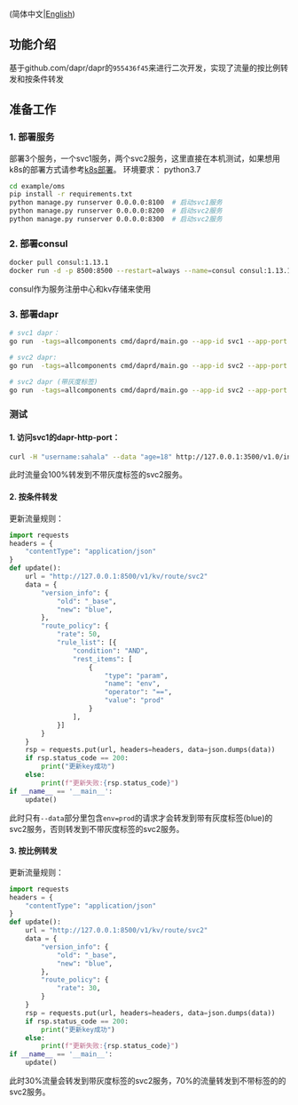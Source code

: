 
(简体中文|[English](./README.md))

## 功能介绍
基于github.com/dapr/dapr的`955436f45`来进行二次开发，实现了流量的按比例转发和按条件转发


## 准备工作


### 1. 部署服务
部署3个服务，一个svc1服务，两个svc2服务，这里直接在本机测试，如果想用k8s的部署方式请参考[k8s部署](example/docs/k8s部署.md)。
环境要求： python3.7

```bash
cd example/oms
pip install -r requirements.txt
python manage.py runserver 0.0.0.0:8100  # 启动svc1服务
python manage.py runserver 0.0.0.0:8200  # 启动svc2服务
python manage.py runserver 0.0.0.0:8300  # 启动svc2服务
```

### 2. 部署consul
```bash
docker pull consul:1.13.1
docker run -d -p 8500:8500 --restart=always --name=consul consul:1.13.1 agent -server -bootstrap -ui -node=1 -client='0.0.0.0' 
```
consul作为服务注册中心和kv存储来使用

### 3. 部署dapr
```bash
# svc1 dapr：
go run  -tags=allcomponents cmd/daprd/main.go --app-id svc1 --app-port 8100 --app-protocol=http --dapr-http-port 3500 --dapr-grpc-port 3502 --metrics-port=9091 --config=example/config/.dapr/config.yaml

# svc2 dapr:
go run  -tags=allcomponents cmd/daprd/main.go --app-id svc2 --app-port 8200 --app-protocol=http --dapr-http-port 3600 --dapr-grpc-port 3602 --metrics-port=9092 --config=example/config/.dapr/config.yaml 

# svc2 dapr (带灰度标签)
go run  -tags=allcomponents cmd/daprd/main.go --app-id svc2 --app-port 8300 --app-protocol=http --dapr-http-port 3700 --dapr-grpc-port 3702 --metrics-port=9093 --config=example/config/.dapr/config_blue.yaml 
```

### 测试
#### 1. 访问svc1的dapr-http-port：

```bash
curl -H "username:sahala" --data "age=18" http://127.0.0.1:3500/v1.0/invoke/svc2/method/home?a=1
```
此时流量会100%转发到不带灰度标签的svc2服务。

#### 2. 按条件转发
更新流量规则：

```python
import requests
headers = {
    "contentType": "application/json"
}
def update():
    url = "http://127.0.0.1:8500/v1/kv/route/svc2"
    data = {
        "version_info": {
            "old": "_base",
            "new": "blue",
        },
        "route_policy": {
            "rate": 50,
            "rule_list": [{
                "condition": "AND",
                "rest_items": [
                    {
                        "type": "param",
                        "name": "env",
                        "operator": "==",
                        "value": "prod"
                    }
                ],
            }]
        }
    }
    rsp = requests.put(url, headers=headers, data=json.dumps(data))
    if rsp.status_code == 200:
        print("更新key成功")
    else:
        print(f"更新失败:{rsp.status_code}")
if __name__ == '__main__':
    update()
```

此时只有`--data`部分里包含`env=prod`的请求才会转发到带有灰度标签(blue)的svc2服务，否则转发到不带灰度标签的svc2服务。


#### 3. 按比例转发
更新流量规则：
```python
import requests
headers = {
    "contentType": "application/json"
}
def update():
    url = "http://127.0.0.1:8500/v1/kv/route/svc2"
    data = {
        "version_info": {
            "old": "_base",
            "new": "blue",
        },
        "route_policy": {
            "rate": 30,
        }
    }
    rsp = requests.put(url, headers=headers, data=json.dumps(data))
    if rsp.status_code == 200:
        print("更新key成功")
    else:
        print(f"更新失败:{rsp.status_code}")
if __name__ == '__main__':
    update()
```
此时30%流量会转发到带灰度标签的svc2服务，70%的流量转发到不带标签的的svc2服务。

